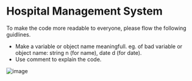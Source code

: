 # Hospital Management System

To make the code more readable to everyone, please flow the following guidlines.
* Make a variable or object name meaningfull. eg. of bad variable or object name: string n (for name), date d (for date).
* Use comment to explain the code.

![image](https://user-images.githubusercontent.com/11453784/137763392-0b567a0b-32a1-4bc4-9432-90209dd1db2f.png)

                                                                              
